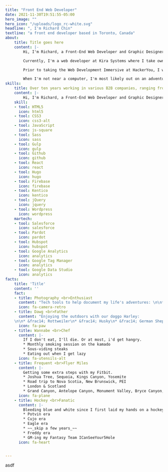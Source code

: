 ```yaml
---
title: "Front End Web Developer"
date: 2021-11-30T19:51:55-05:00
hero_image: ""
hero_icon: "/uploads/logo_rc-white.svg"
headline: ", I'm Richard Chin"
textline: "a front end developer based in Toronto, Canada"
about: 
    title: Title goes here
    content: |-
        Hi, I'm Richard, a Front-End Web Developer and Graphic Designer based in Toronto. I enjoy creating interactive websites and web apps written with clean, DRY code that are designed with pixel perfection.

        Currently, I'm a web developer at Kira Systems where I take ownership of all digital marketing assets including the corporate website, email marketing and blogs.

        Prior to taking the Web Development Immersive at HackerYou, I was a Marketing Design Lead at Jonas Club Software, where I collaborated with multiple departments to establish new ways to communicate with clients, develop relationships, reinforce brand image and drive sales revenue.

        When I'm not near a computer, I'm most likely out on an adventure with our ~~puppy~~ dog, Harley.
skills: 
    title: Over ten years working in various B2B companies, ranging from large, publicly-traded companies to bootstrapped startups.
    content: |-
        Hi, I'm Richard, a Front-End Web Developer and Graphic Designer based in Toronto. I enjoy creating interactive websites and web apps written with clean, DRY code that are designed with pixel perfection.
    skill:
    - tool: HTML5
      icon: html5
    - tool: CSS3
      icon: css3-alt
    - tool: JavaScript
      icon: js-square
    - tool: Sass
      icon: sass
    - tool: Gulp
      icon: gulp
    - tool: Github
      icon: github
    - tool: React
      icon: react
    - tool: Hugo
      icon: hugo
    - tool: Firebase
      icon: firebase
    - tool: Kentico
      icon: kentico
    - tool: jQuery
      icon: jquery
    - tool: Wordpress
      icon: wordpress
    martech:
    - tool: Salesforce
      icon: salesforce
    - tool: Pardot
      icon: pardot
    - tool: Hubspot
      icon: hubspot
    - tool: Google Analytics
      icon: analytics
    - tool: Google Tag Manager
      icon: analytics
    - tool: Google Data Studio
      icon: analytics
facts:
    title: 'Title'
    content: ''
    fact:
    - title: Photography <br>Enthusiast
      content: "Tech tools to help document my life's adventures: \n\n* Google Pixel 5\n* Nikon d7100\n* GoPro\n* DJI Mavic Pro"
      icon: fa-camera-retro
    - title: Dawg <br>Father
      content: "Enjoying the outdoors with our doggo Harley:
    \n\n* &frac14; Rottweiler\n* &frac14; Husky\n* &frac14; German Shepherd\n* &frac14; Australian Shepherd"
      icon: fa-paw
    - title: Wannabe <br>Chef
      content: |- 
        If I don't eat, I'll die. Or at most, i'd get hangry.
        * Monthly smoking session on the kamado
        * Sous-viding steaks
        * Eating out when I get lazy
      icon: fa-utensils-alt
    - title: Frequent <br>Flyer Miles
      content: |-
        Getting some extra steps with my Fitbit.
        * Joshua Tree, Sequoia, Kings Canyon, Yosemite
        * Road trip to Nova Scotia, New Brunswick, PEI
        * London & Scotland
        * Grand Canyon, Antelope Canyon, Monument Valley, Bryce Canyon, Zion
      icon: fa-plane
    - title: Hockey <br>Fanatic
      content: |-
        Bleeding blue and white since I first laid my hands on a hockey stick.
        * Potvin era
        * Cujo era
        * Eagle era 
        * ~~_skip a few years_~~
        * Freddy era
        * GM-ing my Fantasy Team ICanSeeYour5Hole
      icon: fa-heart


---
```


asdf